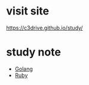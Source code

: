 ---
---
# visit site
https://c3drive.github.io/study/
# study note
- [Golang](/Golang/STUDYNOTE.md)
- [Ruby](/Ruby/STUDYNOTE.md)
